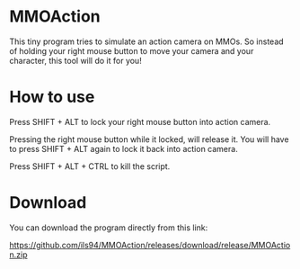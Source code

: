 # MMOAction
This tiny program tries to simulate an action camera on MMOs. So instead of holding your right mouse button to move your camera and your character, this tool will do it for you!

# How to use

Press SHIFT + ALT to lock your right mouse button into action camera.

Pressing the right mouse button while it locked, will release it. You will have to press SHIFT + ALT again to lock it back into action camera.

Press SHIFT + ALT + CTRL to kill the script.

# Download

You can download the program directly from this link:

https://github.com/ils94/MMOAction/releases/download/release/MMOAction.zip
